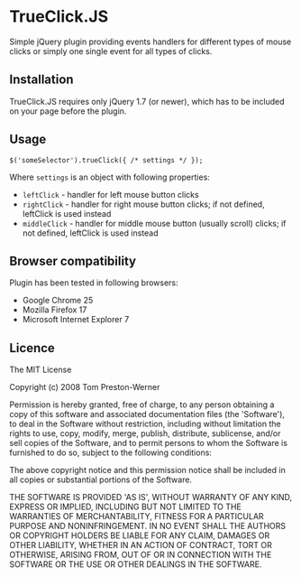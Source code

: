 # TrueClick.JS

Simple jQuery plugin providing events handlers for different types of mouse clicks or simply one single event for all types of clicks.

## Installation

TrueClick.JS requires only jQuery 1.7 (or newer), which has to be included on your page before the plugin.

## Usage

	$('someSelector').trueClick({ /* settings */ });

Where `settings` is an object with following properties:

* `leftClick` - handler for left mouse button clicks
* `rightClick` - handler for right mouse button clicks; if not defined, leftClick is used instead
* `middleClick` - handler for middle mouse button (usually scroll) clicks; if not defined, leftClick is used instead

## Browser compatibility

Plugin has been tested in following browsers:

* Google Chrome 25
* Mozilla Firefox 17
* Microsoft Internet Explorer 7

## Licence

The MIT License

Copyright (c) 2008 Tom Preston-Werner

Permission is hereby granted, free of charge, to any person obtaining a copy of this software and associated 
documentation files (the 'Software'), to deal in the Software without restriction, including without limitation 
the rights to use, copy, modify, merge, publish, distribute, sublicense, and/or sell copies of the Software, 
and to permit persons to whom the Software is furnished to do so, subject to the following conditions:

The above copyright notice and this permission notice shall be included in all copies or substantial portions of the Software.

THE SOFTWARE IS PROVIDED 'AS IS', WITHOUT WARRANTY OF ANY KIND, EXPRESS OR IMPLIED, INCLUDING BUT NOT LIMITED 
TO THE WARRANTIES OF MERCHANTABILITY, FITNESS FOR A PARTICULAR PURPOSE AND NONINFRINGEMENT. IN NO EVENT 
SHALL THE AUTHORS OR COPYRIGHT HOLDERS BE LIABLE FOR ANY CLAIM, DAMAGES OR OTHER LIABILITY, 
WHETHER IN AN ACTION OF CONTRACT, TORT OR OTHERWISE, ARISING FROM, OUT OF OR IN CONNECTION 
WITH THE SOFTWARE OR THE USE OR OTHER DEALINGS IN THE SOFTWARE.